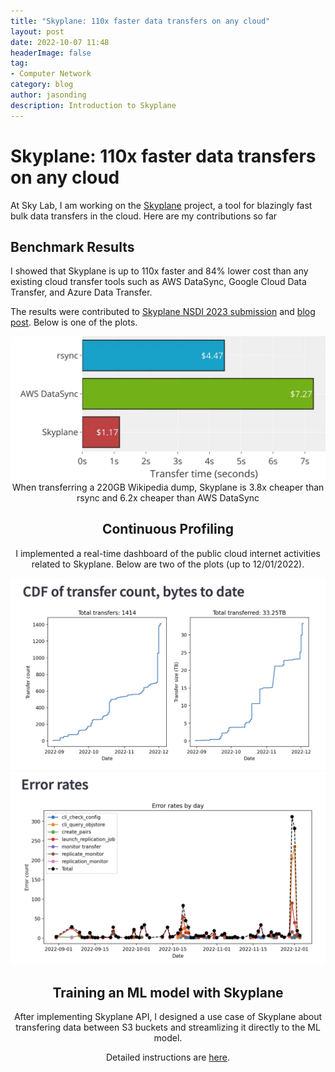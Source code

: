 ```yaml
---
title: "Skyplane: 110x faster data transfers on any cloud"
layout: post
date: 2022-10-07 11:48
headerImage: false
tag:
- Computer Network
category: blog
author: jasonding
description: Introduction to Skyplane
---
```


# Skyplane: 110x faster data transfers on any cloud

At Sky Lab, I am working on the [Skyplane](https://skyplane.org/en/latest/) project, a tool for blazingly fast bulk data transfers in the cloud. Here are my contributions so far

## Benchmark Results

I showed that Skyplane is up to 110x faster and 84% lower cost than any existing cloud transfer tools such as AWS DataSync, Google Cloud Data Transfer, and Azure Data Transfer.

The results were contributed to [Skyplane NSDI 2023 submission](https://www.usenix.org/conference/nsdi23/presentation/jain) and [blog post](https://medium.com/@paras_jain/skyplane-110x-faster-data-transfers-on-any-cloud-8f0165c1d711). Below is one of the plots.

<center class="one">    <img src="../assets/2022-12-01-Skyplane-Blog-Post/skyplane_benchmark.png" width="800"/>    <figcaption>When transferring a 220GB Wikipedia dump, Skyplane is 3.8x cheaper than rsync and 6.2x cheaper than AWS DataSync</figcaption>

## Continuous Profiling

I implemented a real-time dashboard of the public cloud internet activities related to Skyplane. Below are two of the plots (up to 12/01/2022).

<center class="one">    <img src="../assets/2022-12-01-Skyplane-Blog-Post/transfer_stats.png" width="800"/>

<center class="one">    <img src="../assets/2022-12-01-Skyplane-Blog-Post/error_rates.png" width="800"/>

## Training an ML model with Skyplane

After implementing Skyplane API, I designed a use case of Skyplane about transfering data between S3 buckets and streamlizing it directly to the ML model.

Detailed instructions are [here](https://github.com/skyplane-project/skyplane/tree/main/examples).

